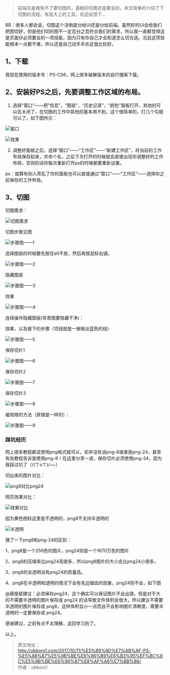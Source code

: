 > 前端总是难免不了要切图的，基础的切图还是要会的，本文简单的介绍了下切图的流程，有高大上的工具，欢迎反馈下...

BB：很多人都会说，切图这个活倒底分给UI还是分给前端。虽然好的UI会给我们把图切好，但是他们切的图不一定百分之百符合我们的需求，所以我一直都觉得这是页面仔必须要会的一项技能，因为只有你自己才会知道怎么切合适。况且这项技能根本一点都不难，所以还是自己动手丰衣足食比较好。

## 1、下载

我现在使用的版本号：PS-CS6，网上很多破解版本的自行搜索下载。

## 2、安装好PS之后，先要调整工作区域的布局。

1. 选择“窗口”——把“信息”，“图层”，“历史记录”，“颜色”面板打开，其他的可以先关闭了，在切图的工作中其他的基本用不到，这个很简单的，打几个勾就可以了，如下图所示：

![窗口](https://cdn.chenrf.com/201883118468.png)

![效果](https://cdn.chenrf.com/2018831184629.png)

2. 调整好面板之后，选择“窗口”——“工作区”——“新建工作区”，将当前的工作布局保存起来，并命个名，之后下次打开的时候就会直接出现你调整好的工作布局，否则的话你每次重新打开ps的时候都要重新设置。

ps：就算有别人弄乱了你的面板也可以直接通过“窗口”——“工作区”——选择你之前保存的工作布局。

## 3、切图

切图需求：

![切图需求](https://cdn.chenrf.com/2018831184755.png)

切图步骤见图

![步骤图——1](https://cdn.chenrf.com/2018831184825.png)

选择图层的时候要先按住alt不放，然后再按鼠标右键。

![步骤图——2](https://cdn.chenrf.com/201883118491.png)

隐藏图层

![步骤图——3](https://cdn.chenrf.com/2018831184929.png)

效果

![步骤图——4](https://cdn.chenrf.com/201883118503.png)

连续操作隐藏图层(背景图要隐藏干净)：

效果，以及接下的步骤（切线就是一根根淡蓝色的线）

![步骤图——5](https://cdn.chenrf.com/2018831185035.png)

保存切片1

![步骤图——6](https://cdn.chenrf.com/2018831185059.png)

保存切片2

![步骤图——7](https://cdn.chenrf.com/2018831185123.png)

保存切片3

![步骤图——8](https://cdn.chenrf.com/2018831185145.png)

被局限的方法（原理是一样的）：

![步骤图——9](https://cdn.chenrf.com/2018831185223.png)

### 踩坑经历

网上很多教程都说使用png格式就可以，却并没有说png-8或者是png-24，甚至有些教程告诉我使用png-8！在这里分享一波，保存切片必须使用png-24，因为我踩过坑了（/(ㄒoㄒ)/~~）

切出来的图片对比：

![png8对比png24](https://cdn.chenrf.com/2018831185256.png)

网页效果对比：

![效果对比](https://cdn.chenrf.com/2018831185327.png)

因为黄色图标这里是不透明的，png8不支持半透明的

![半透明](https://cdn.chenrf.com/2018831185410.png)

搜了一下png8和png-24的区别：

1、png8是一个256色的图片，png24则是一个1670万色的图片

2、png8的压缩率比png24高很多，所以png8图片的大小会比png24小很多。

3、png8的全透明没有png24的质量高。

4、png8在半透明和透明的情况下会有毛边锯齿的现象，png24则不会，如下图

@唐挽斐建议：必须保存png24，这个确实可以保证图片不会出错，但是对于大的不需要半透明的图片保存成 png24 的话导致文件体积会很大，所以建议不需要半透明的图片保存成 png8，这样体积会小一点而且不会影响图片清晰度，需要半透明的一定要保存成 png24。

感谢建议，之前有点不太理解，这回学习到了。

以上。

> 原文地址：http://obkoro1.com/2017/10/11/%E5%89%8D%E7%AB%AF-PS-%E5%88%87%E5%9B%BE%E6%96%B9%E6%B3%95%EF%BC%8C%E5%9B%BE%E6%96%87%E8%AF%A6%E7%BB%86/ <br/>作者：obkoro1